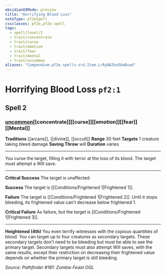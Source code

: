 ```yaml
---
obsidianUIMode: preview
title: "Horrifying Blood Loss"
noteType: pf2eSpell
cssclasses: pf2e,pf2e-spell
tags:
  - spell/level/2
  - trait/concentrate
  - trait/curse
  - trait/emotion
  - trait/fear
  - trait/mental
  - trait/uncommon
aliases: "Compendium.pf2e.spells-srd.Item.LrRyNA2bo5UwBxud" 
---
```

# Horrifying Blood Loss  `pf2:1`  
## Spell 2
### [uncommon](uncommon "Uncommon Rarity Trait")[[concentrate]][[curse]][[emotion]][[fear]][[Mental]]
**Traditions** [[arcane]], [[divine]], [[occult]]
**Range** 30 feet
**Targets** 1 creature taking bleed damage
**Saving Throw**  will
**Duration** varies
* * * 
You curse the target, filling it with terror at the loss of its blood. The target must attempt a Will save.

* * *

**Critical Success** The target is unaffected.

**Success** The target is [[Conditions/Frightened 1|Frightened 1]].

**Failure** The target is [[Conditions/Frightened 1|Frightened 2]]. Until it stops bleeding, its frightened value can't decrease below frightened 1.

**Critical Failure** As failure, but the target is [[Conditions/Frightened 1|Frightened 3]].

* * *

**Heightened (4th)** You even terrify witnesses with the copious quantities of blood. You can target up to four creatures as secondary targets. These secondary targets don't need to be bleeding but must be able to see the primary target. Secondary targets must also attempt Will saves, with the same results, except their restriction on decreasing their frightened value depends on whether the primary target is still bleeding.

*Source: Pathfinder #181: Zombie Feast*
*OGL*